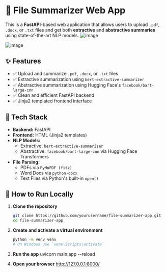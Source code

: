 # 📄 File Summarizer Web App

This is a **FastAPI**-based web application that allows users to upload `.pdf`, `.docx`, or `.txt` files and get both **extractive** and **abstractive summaries** using state-of-the-art NLP models.
![image](https://github.com/user-attachments/assets/e1fb7ddd-31a9-4d17-b78a-3ee0f3136184)

![image](https://github.com/user-attachments/assets/2b7ce913-17b1-4a25-a04d-b489606371be)



## ✨ Features

- ✅ Upload and summarize `.pdf`, `.docx`, or `.txt` files
- ✅ Extractive summarization using `bert-extractive-summarizer`
- ✅ Abstractive summarization using Hugging Face's `facebook/bart-large-cnn`
- ✅ Clean and efficient FastAPI backend
- ✅ Jinja2 templated frontend interface

## 🚀 Tech Stack

- **Backend:** FastAPI
- **Frontend:** HTML (Jinja2 templates)
- **NLP Models:** 
  - Extractive: `bert-extractive-summarizer`
  - Abstractive: `facebook/bart-large-cnn` via Hugging Face Transformers
- **File Parsing:** 
  - PDFs via `PyMuPDF (fitz)`
  - Word Docs via `python-docx`
  - Text Files via Python's built-in `open()`

## 🏁 How to Run Locally

1. **Clone the repository**
   ```bash
   git clone https://github.com/yourusername/file-summarizer-app.git
   cd file-summarizer-app

2. **Create and activate a virtual environment**
    ```bash
    python -m venv venv
    # On Windows use `venv\Scripts\activate`

3. **Run the app**
    uvicorn main:app --reload
   
4. **Open your browser**
    http://127.0.0.1:8000/
   



